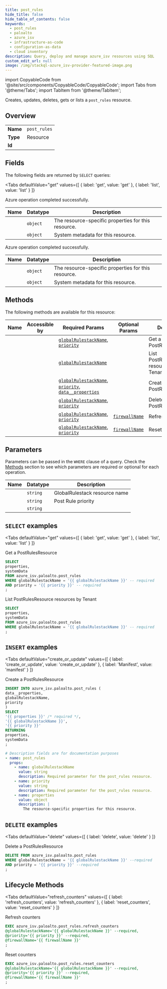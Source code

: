 ```yaml
--- 
title: post_rules
hide_title: false
hide_table_of_contents: false
keywords:
  - post_rules
  - paloalto
  - azure_isv
  - infrastructure-as-code
  - configuration-as-data
  - cloud inventory
description: Query, deploy and manage azure_isv resources using SQL
custom_edit_url: null
image: /img/stackql-azure_isv-provider-featured-image.png
---
```


import CopyableCode from '@site/src/components/CopyableCode/CopyableCode';
import Tabs from '@theme/Tabs';
import TabItem from '@theme/TabItem';

Creates, updates, deletes, gets or lists a <code>post_rules</code> resource.

## Overview
<table><tbody>
<tr><td><b>Name</b></td><td><code>post_rules</code></td></tr>
<tr><td><b>Type</b></td><td>Resource</td></tr>
<tr><td><b>Id</b></td><td><CopyableCode code="azure_isv.paloalto.post_rules" /></td></tr>
</tbody></table>

## Fields

The following fields are returned by `SELECT` queries:

<Tabs
    defaultValue="get"
    values={[
        { label: 'get', value: 'get' },
        { label: 'list', value: 'list' }
    ]}
>
<TabItem value="get">

Azure operation completed successfully.

<table>
<thead>
    <tr>
    <th>Name</th>
    <th>Datatype</th>
    <th>Description</th>
    </tr>
</thead>
<tbody>
<tr>
    <td><CopyableCode code="properties" /></td>
    <td><code>object</code></td>
    <td>The resource-specific properties for this resource.</td>
</tr>
<tr>
    <td><CopyableCode code="systemData" /></td>
    <td><code>object</code></td>
    <td>System metadata for this resource.</td>
</tr>
</tbody>
</table>
</TabItem>
<TabItem value="list">

Azure operation completed successfully.

<table>
<thead>
    <tr>
    <th>Name</th>
    <th>Datatype</th>
    <th>Description</th>
    </tr>
</thead>
<tbody>
<tr>
    <td><CopyableCode code="properties" /></td>
    <td><code>object</code></td>
    <td>The resource-specific properties for this resource.</td>
</tr>
<tr>
    <td><CopyableCode code="systemData" /></td>
    <td><code>object</code></td>
    <td>System metadata for this resource.</td>
</tr>
</tbody>
</table>
</TabItem>
</Tabs>

## Methods

The following methods are available for this resource:

<table>
<thead>
    <tr>
    <th>Name</th>
    <th>Accessible by</th>
    <th>Required Params</th>
    <th>Optional Params</th>
    <th>Description</th>
    </tr>
</thead>
<tbody>
<tr>
    <td><a href="#get"><CopyableCode code="get" /></a></td>
    <td><CopyableCode code="select" /></td>
    <td><a href="#parameter-globalRulestackName"><code>globalRulestackName</code></a>, <a href="#parameter-priority"><code>priority</code></a></td>
    <td></td>
    <td>Get a PostRulesResource</td>
</tr>
<tr>
    <td><a href="#list"><CopyableCode code="list" /></a></td>
    <td><CopyableCode code="select" /></td>
    <td><a href="#parameter-globalRulestackName"><code>globalRulestackName</code></a></td>
    <td></td>
    <td>List PostRulesResource resources by Tenant</td>
</tr>
<tr>
    <td><a href="#create_or_update"><CopyableCode code="create_or_update" /></a></td>
    <td><CopyableCode code="insert" /></td>
    <td><a href="#parameter-globalRulestackName"><code>globalRulestackName</code></a>, <a href="#parameter-priority"><code>priority</code></a>, <a href="#parameter-data__properties"><code>data__properties</code></a></td>
    <td></td>
    <td>Create a PostRulesResource</td>
</tr>
<tr>
    <td><a href="#delete"><CopyableCode code="delete" /></a></td>
    <td><CopyableCode code="delete" /></td>
    <td><a href="#parameter-globalRulestackName"><code>globalRulestackName</code></a>, <a href="#parameter-priority"><code>priority</code></a></td>
    <td></td>
    <td>Delete a PostRulesResource</td>
</tr>
<tr>
    <td><a href="#refresh_counters"><CopyableCode code="refresh_counters" /></a></td>
    <td><CopyableCode code="exec" /></td>
    <td><a href="#parameter-globalRulestackName"><code>globalRulestackName</code></a>, <a href="#parameter-priority"><code>priority</code></a></td>
    <td><a href="#parameter-firewallName"><code>firewallName</code></a></td>
    <td>Refresh counters</td>
</tr>
<tr>
    <td><a href="#reset_counters"><CopyableCode code="reset_counters" /></a></td>
    <td><CopyableCode code="exec" /></td>
    <td><a href="#parameter-globalRulestackName"><code>globalRulestackName</code></a>, <a href="#parameter-priority"><code>priority</code></a></td>
    <td><a href="#parameter-firewallName"><code>firewallName</code></a></td>
    <td>Reset counters</td>
</tr>
</tbody>
</table>

## Parameters

Parameters can be passed in the `WHERE` clause of a query. Check the [Methods](#methods) section to see which parameters are required or optional for each operation.

<table>
<thead>
    <tr>
    <th>Name</th>
    <th>Datatype</th>
    <th>Description</th>
    </tr>
</thead>
<tbody>
<tr id="parameter-globalRulestackName">
    <td><CopyableCode code="globalRulestackName" /></td>
    <td><code>string</code></td>
    <td>GlobalRulestack resource name</td>
</tr>
<tr id="parameter-priority">
    <td><CopyableCode code="priority" /></td>
    <td><code>string</code></td>
    <td>Post Rule priority</td>
</tr>
<tr id="parameter-firewallName">
    <td><CopyableCode code="firewallName" /></td>
    <td><code>string</code></td>
    <td></td>
</tr>
</tbody>
</table>

## `SELECT` examples

<Tabs
    defaultValue="get"
    values={[
        { label: 'get', value: 'get' },
        { label: 'list', value: 'list' }
    ]}
>
<TabItem value="get">

Get a PostRulesResource

```sql
SELECT
properties,
systemData
FROM azure_isv.paloalto.post_rules
WHERE globalRulestackName = '{{ globalRulestackName }}' -- required
AND priority = '{{ priority }}' -- required
;
```
</TabItem>
<TabItem value="list">

List PostRulesResource resources by Tenant

```sql
SELECT
properties,
systemData
FROM azure_isv.paloalto.post_rules
WHERE globalRulestackName = '{{ globalRulestackName }}' -- required
;
```
</TabItem>
</Tabs>


## `INSERT` examples

<Tabs
    defaultValue="create_or_update"
    values={[
        { label: 'create_or_update', value: 'create_or_update' },
        { label: 'Manifest', value: 'manifest' }
    ]}
>
<TabItem value="create_or_update">

Create a PostRulesResource

```sql
INSERT INTO azure_isv.paloalto.post_rules (
data__properties,
globalRulestackName,
priority
)
SELECT 
'{{ properties }}' /* required */,
'{{ globalRulestackName }}',
'{{ priority }}'
RETURNING
properties,
systemData
;
```
</TabItem>
<TabItem value="manifest">

```yaml
# Description fields are for documentation purposes
- name: post_rules
  props:
    - name: globalRulestackName
      value: string
      description: Required parameter for the post_rules resource.
    - name: priority
      value: string
      description: Required parameter for the post_rules resource.
    - name: properties
      value: object
      description: |
        The resource-specific properties for this resource.
```
</TabItem>
</Tabs>


## `DELETE` examples

<Tabs
    defaultValue="delete"
    values={[
        { label: 'delete', value: 'delete' }
    ]}
>
<TabItem value="delete">

Delete a PostRulesResource

```sql
DELETE FROM azure_isv.paloalto.post_rules
WHERE globalRulestackName = '{{ globalRulestackName }}' --required
AND priority = '{{ priority }}' --required
;
```
</TabItem>
</Tabs>


## Lifecycle Methods

<Tabs
    defaultValue="refresh_counters"
    values={[
        { label: 'refresh_counters', value: 'refresh_counters' },
        { label: 'reset_counters', value: 'reset_counters' }
    ]}
>
<TabItem value="refresh_counters">

Refresh counters

```sql
EXEC azure_isv.paloalto.post_rules.refresh_counters 
@globalRulestackName='{{ globalRulestackName }}' --required, 
@priority='{{ priority }}' --required, 
@firewallName='{{ firewallName }}'
;
```
</TabItem>
<TabItem value="reset_counters">

Reset counters

```sql
EXEC azure_isv.paloalto.post_rules.reset_counters 
@globalRulestackName='{{ globalRulestackName }}' --required, 
@priority='{{ priority }}' --required, 
@firewallName='{{ firewallName }}'
;
```
</TabItem>
</Tabs>

